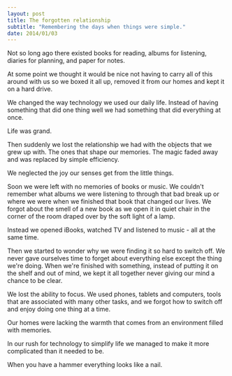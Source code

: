 ```yaml
---
layout: post
title: The forgotten relationship
subtitle: "Remembering the days when things were simple."
date: 2014/01/03
---
```


Not so long ago there existed books for reading, albums for listening, diaries for planning, and paper for notes.

At some point we thought it would be nice not having to carry all of this around with us so we boxed it all up, removed it from our homes and kept it on a hard drive.

We changed the way technology we used our daily life. Instead of having something that did one thing well we had something that did everything at once.

Life was grand.

Then suddenly we lost the relationship we had with the objects that we grew up with. The ones that shape our memories. The magic faded away and was replaced by simple efficiency.

We neglected the joy our senses get from the little things.

Soon we were left with no memories of books or music. We couldn't remember what albums we were listening to through that bad break up or where we were when we finished that book that changed our lives. We forgot about the smell of a new book as we open it in quiet chair in the corner of the room draped over by the soft light of a lamp.

Instead we opened iBooks, watched TV and listened to music - all at the same time.

Then we started to wonder why we were finding it so hard to switch off. We never gave ourselves time to forget about everything else except the thing we're doing. When we're finished with something, instead of putting it on the shelf and out of mind, we kept it all together never giving our mind a chance to be clear.

We lost the ability to focus. We used phones, tablets and computers, tools that are associated with many other tasks, and we forgot how to switch off and enjoy doing one thing at a time.

Our homes were lacking the warmth that comes from an environment filled with memories.

In our rush for technology to simplify life we managed to make it more complicated than it needed to be.

When you have a hammer everything looks like a nail.